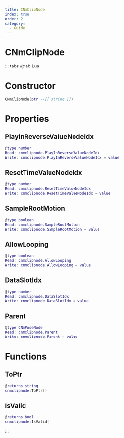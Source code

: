 ```yaml
---
title: CNmClipNode
index: true
order: 2
category:
  - Guide
---
```


# CNmClipNode

::: tabs
@tab Lua
# Constructor
```lua
CNmClipNode(ptr --[[ string ]])
```
# Properties
## PlayInReverseValueNodeIdx 
```lua
@type number
Read: cnmclipnode.PlayInReverseValueNodeIdx
Write: cnmclipnode.PlayInReverseValueNodeIdx = value
```
## ResetTimeValueNodeIdx 
```lua
@type number
Read: cnmclipnode.ResetTimeValueNodeIdx
Write: cnmclipnode.ResetTimeValueNodeIdx = value
```
## SampleRootMotion 
```lua
@type boolean
Read: cnmclipnode.SampleRootMotion
Write: cnmclipnode.SampleRootMotion = value
```
## AllowLooping 
```lua
@type boolean
Read: cnmclipnode.AllowLooping
Write: cnmclipnode.AllowLooping = value
```
## DataSlotIdx 
```lua
@type number
Read: cnmclipnode.DataSlotIdx
Write: cnmclipnode.DataSlotIdx = value
```
## Parent 
```lua
@type CNmPoseNode
Read: cnmclipnode.Parent
Write: cnmclipnode.Parent = value
```
# Functions
## ToPtr
```lua
@returns string
cnmclipnode:ToPtr()
```
## IsValid
```lua
@returns bool
cnmclipnode:IsValid()
```

:::